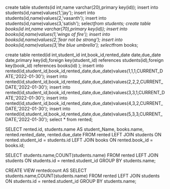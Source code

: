 create table students(id int,name varchar(20),primary key(id));
insert into students(id,name)values(1,'jay');
insert into students(id,name)values(2,'vasanth');
insert into students(id,name)values(3,'satish');
select*from students;
create table books(id int,name varchar(70),primary key(id));
insert into books(id,name)values(1,'wings of fire');
insert into books(id,name)values(2,'fear not be strong');
insert into books(id,name)values(3,'the blue umbrella');
select*from books;

create table rented(id int,student_id int,book_id,rented_date date,due_date date,primary key(id),foreign key(student_id) references students(id),foreign key(book_id) references books(id) );
insert into rented(id,student_id,book_id,rented_date,due_date)values(1,1,1,CURRENT_DATE,'2022-01-30');
insert into rented(id,student_id,book_id,rented_date,due_date)values(2,2,2,CURRENT_DATE,'2022-01-30');
insert into rented(id,student_id,book_id,rented_date,due_date)values(3,3,1,CURRENT_DATE,'2022-01-30');
insert into rented(id,student_id,book_id,rented_date,due_date)values(4,3,2,CURRENT_DATE,'2022-01-30');
insert into rented(id,student_id,book_id,rented_date,due_date)values(5,3,3,CURRENT_DATE,'2022-01-30');
select * from rented;

SELECT rented.id, students.name AS student_Name, books.name, rented.rented_date, rented.due_date FROM rented 
LEFT JOIN students ON rented.student_id = students.id 
LEFT JOIN books ON rented.book_id = books.id;

SELECT students.name,COUNT(students.name) FROM rented 
LEFT JOIN students ON students.id = rented.student_id GROUP BY students.name;

CREATE VIEW  rentedcount AS
SELECT students.name,COUNT(students.name) FROM rented 
LEFT JOIN students ON students.id = rented.student_id GROUP BY students.name;